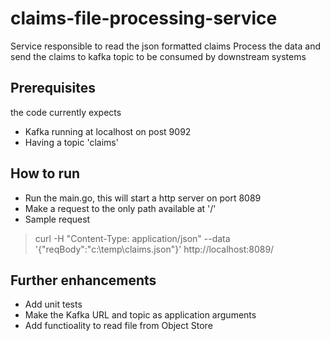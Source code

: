 # claims-file-processing-service
Service responsible to read the json formatted claims
Process the data and send the claims to kafka topic to be consumed by downstream systems

## Prerequisites
the code currently expects
* Kafka running at localhost on post 9092
* Having a topic 'claims'

## How to run
* Run the main.go, this will start a http server on port 8089
* Make a request to the only path available at '/'
* Sample request 
> curl -H "Content-Type: application/json" --data '{"reqBody":"c:\\temp\\claims.json"}' http://localhost:8089/

## Further enhancements
* Add unit tests
* Make the Kafka URL and topic as application arguments
* Add functioality to read file from Object Store